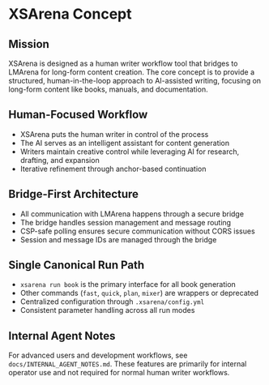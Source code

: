 # XSArena Concept

## Mission
XSArena is designed as a human writer workflow tool that bridges to LMArena for long-form content creation. The core concept is to provide a structured, human-in-the-loop approach to AI-assisted writing, focusing on long-form content like books, manuals, and documentation.

## Human-Focused Workflow
- XSArena puts the human writer in control of the process
- The AI serves as an intelligent assistant for content generation
- Writers maintain creative control while leveraging AI for research, drafting, and expansion
- Iterative refinement through anchor-based continuation

## Bridge-First Architecture
- All communication with LMArena happens through a secure bridge
- The bridge handles session management and message routing
- CSP-safe polling ensures secure communication without CORS issues
- Session and message IDs are managed through the bridge

## Single Canonical Run Path
- `xsarena run book` is the primary interface for all book generation
- Other commands (`fast`, `quick`, `plan`, `mixer`) are wrappers or deprecated
- Centralized configuration through `.xsarena/config.yml`
- Consistent parameter handling across all run modes

## Internal Agent Notes
For advanced users and development workflows, see `docs/INTERNAL_AGENT_NOTES.md`. These features are primarily for internal operator use and not required for normal human writer workflows.
